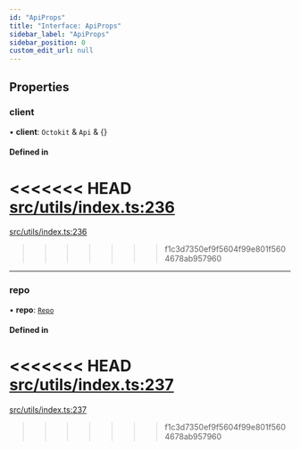 ```yaml
---
id: "ApiProps"
title: "Interface: ApiProps"
sidebar_label: "ApiProps"
sidebar_position: 0
custom_edit_url: null
---
```


## Properties

### client

• **client**: `Octokit` & `Api` & {}

#### Defined in

<<<<<<< HEAD
[src/utils/index.ts:236](https://github.com/Resnovas/smartcloud/blob/b9e22a9/src/utils/index.ts#L236)
=======
[src/utils/index.ts:236](https://github.com/Resnovas/smartcloud/blob/b91f5b4/src/utils/index.ts#L236)
>>>>>>> f1c3d7350ef9f5604f99e801f5604678ab957960

___

### repo

• **repo**: [`Repo`](Repo.md)

#### Defined in

<<<<<<< HEAD
[src/utils/index.ts:237](https://github.com/Resnovas/smartcloud/blob/b9e22a9/src/utils/index.ts#L237)
=======
[src/utils/index.ts:237](https://github.com/Resnovas/smartcloud/blob/b91f5b4/src/utils/index.ts#L237)
>>>>>>> f1c3d7350ef9f5604f99e801f5604678ab957960

